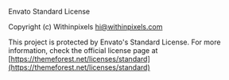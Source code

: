 Envato Standard License

Copyright (c) Withinpixels <hi@withinpixels.com>

This project is protected by Envato's Standard License. For more information,
check the official license page at [https://themeforest.net/licenses/standard](https://themeforest.net/licenses/standard)
